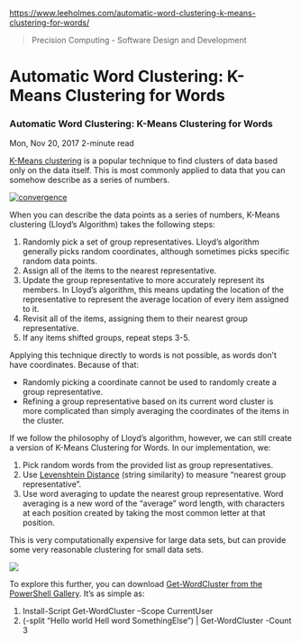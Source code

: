 https://www.leeholmes.com/automatic-word-clustering-k-means-clustering-for-words/

> Precision Computing - Software Design and Development

# Automatic Word Clustering: K-Means Clustering for Words
### Automatic Word Clustering: K-Means Clustering for Words

Mon, Nov 20, 2017 2-minute read

[K-Means clustering](https://en.wikipedia.org/wiki/K-means_clustering) is a popular technique to find clusters of data based only on the data itself. This is most commonly applied to data that you can somehow describe as a series of numbers.

[![convergence](https://www.leeholmes.com/images/2017/11/convergence_thumb.gif "convergence")](https://www.leeholmes.com/images/2017/11/convergence.gif)

When you can describe the data points as a series of numbers, K-Means clustering (Lloyd’s Algorithm) takes the following steps:

1.  Randomly pick a set of group representatives. Lloyd’s algorithm generally picks random coordinates, although sometimes picks specific random data points.
2.  Assign all of the items to the nearest representative.
3.  Update the group representative to more accurately represent its members. In Lloyd’s algorithm, this means updating the location of the representative to represent the average location of every item assigned to it.
4.  Revisit all of the items, assigning them to their nearest group representative.
5.  If any items shifted groups, repeat steps 3-5.

Applying this technique directly to words is not possible, as words don’t have coordinates. Because of that:

-   Randomly picking a coordinate cannot be used to randomly create a group representative.
-   Refining a group representative based on its current word cluster is more complicated than simply averaging the coordinates of the items in the cluster.

If we follow the philosophy of Lloyd’s algorithm, however, we can still create a version of K-Means Clustering for Words. In our implementation, we:

1.  Pick random words from the provided list as group representatives.
2.  Use [Levenshtein Distance](https://en.wikipedia.org/wiki/Levenshtein_distance) (string similarity) to measure “nearest group representative”.
3.  Use word averaging to update the nearest group representative. Word averaging is a new word of the “average” word length, with characters at each position created by taking the most common letter at that position.

This is very computationally expensive for large data sets, but can provide some very reasonable clustering for small data sets.

![](https://pbs.twimg.com/media/DPFx5X3UEAABXuk.jpg)

To explore this further, you can download [Get-WordCluster from the PowerShell Gallery](https://www.powershellgallery.com/packages/Get-WordCluster/1.0/DisplayScript). It’s as simple as:

1.  Install-Script Get-WordCluster –Scope CurrentUser
2.  (-split “Hello world Hell word SomethingElse”) | Get-WordCluster -Count 3
